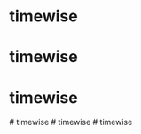 # timewise
# timewise
# timewise
#   t i m e w i s e  
 #   t i m e w i s e  
 #   t i m e w i s e  
 